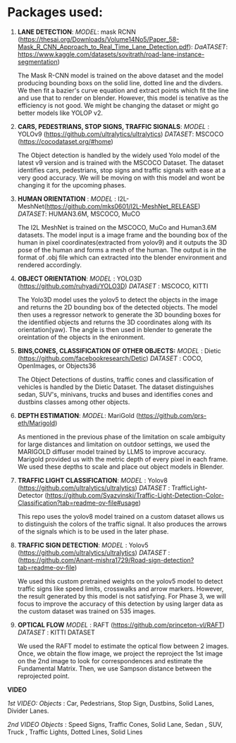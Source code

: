 # Packages used:

1. **LANE DETECTION**: 
		*MODEL*: mask RCNN (https://thesai.org/Downloads/Volume14No5/Paper_58-Mask_R_CNN_Approach_to_Real_Time_Lane_Detection.pdf):
		*DaATASET*: https://www.kaggle.com/datasets/sovitrath/road-lane-instance-segmentation)
	
	The Mask R-CNN model is trained on the above dataset and the model producing bounding boxs on the solid line, dotted line and the divders. We then fit a bazier's curve equation and extract points which fit the line and use that to render on blender. 
	However, this model is tenative as the efficiency is not good. We might be changing the dataset or might go better models like YOLOP v2.
	
2. **CARS, PEDESTRIANS, STOP SIGNS, TRAFFIC SIGNALS**: 
		*MODEL* : YOLOv9 (https://github.com/ultralytics/ultralytics)
		*DATASET*: MSCOCO (https://cocodataset.org/#home)
	
	The Object detection is handled by the widely used Yolo model of the latest v9 version and is trained with the MSCOCO Dataset. The dataset identifies cars, pedestrians, stop signs and traffic signals with ease at a very good accuracy. We will be moving on with this model and wont be changing it for the upcoming phases.
	
	
3. **HUMAN ORIENTATION** :
		*MODEL* : I2L-MeshNet(https://github.com/mks0601/I2L-MeshNet_RELEASE)
		*DATASET*: HUMAN3.6M, MSCOCO, MuCO

	The I2L MeshNet is trained on the MSCOCO, MuCo and Human3.6M datasets. The model input is a image frame and the bounding box of the human in pixel coordinates(extracted from yolov9) and it outputs the 3D pose of the human and forms a mesh of the human. The output is in the format of .obj file which can extracted into the blender environment and rendered accordingly. 
	
4. **OBJECT ORIENTATION**:
		*MODEL* : YOLO3D (https://github.com/ruhyadi/YOLO3D)
		*DATASET* : MSCOCO, KITTI 
		
	The Yolo3D model uses the yolov5 to detect the objects in the image and returns the 2D bounding box of the detected objects. The model then uses a regressor network to generate the 3D bounding boxes for the identified objects and returns the 3D coordinates along with its orientation(yaw). The angle is then used in blender to generate the oreintation of the objects in the enironment.
	
5. **BINS,CONES, CLASSIFICATION OF OTHER OBJECTS:**
		*MODEL* : Dietic (https://github.com/facebookresearch/Detic)
		*DATASET* : COCO, OpenImages, or Objects36
	
	The Object Detections of dustins, traffic cones and classification of vehicles is handled by the Dietic Dataset. The dataset distinguishes sedan, SUV's, minivans, trucks and buses and identifies cones and dustbins classes among other objects.
	
6. **DEPTH ESTIMATION**: 
		*MODEL*: MariGold (https://github.com/prs-eth/Marigold)
	
	As mentioned in the previous phase of the limitation on scale ambiguity for large distances and limitation on outdoor settings, we used the MARIGOLD diffuser model trained by LLMS to improve accuracy. Marigold provided us with the metric depth of every pixel in each frame.
	We used these depths to scale and place out object models in Blender.

7. **TRAFFIC LIGHT CLASSIFICATION**: 
		*MODEL* : Yolov8 (https://github.com/ultralytics/ultralytics)
		*DATASET* : TrafficLight-Detector (https://github.com/Syazvinski/Traffic-Light-Detection-Color-Classification?tab=readme-ov-file#usage)
	
	This repo uses the yolov8 model trained on  a custom dataset allows us to distinguish the colors of the traffic signal. It also produces the arrows of the signals which is to be used in the later phase.
	
8. **TRAFFIC SIGN DETECTION**:
		*MODEL* : Yolov5 (https://github.com/ultralytics/ultralytics)
		*DATASET* : (https://github.com/Anant-mishra1729/Road-sign-detection?tab=readme-ov-file)
	
	We used this custom pretrained weights on the yolov5 model to detect traffic signs like speed limits, crosswalks and arrow markers. However, the result generated by this model is not satisfying. For Phase 3, we will focus to improve the accuracy of this detection by using larger data as the custom dataset was trained on 535 images.

9. **OPTICAL FLOW**
		*MODEL* : RAFT (https://github.com/princeton-vl/RAFT)
		*DATASET* : KITTI DATASET
		
	We used the RAFT model to estimate the optical flow between 2 images. Once, we obtain the flow image, we project the reproject the 1st image on the 2nd image to look for correspondences and estimate the Fundamental Matrix. Then, we use Sampson distance between the reprojected point.

**VIDEO**

*1st VIDEO:*
	*Objects* : Car, Pedestrians, Stop Sign, Dustbins, Solid Lanes, Divider Lanes.
	
*2nd VIDEO*
	*Objects* : Speed Signs, Traffic Cones, Solid Lane, Sedan , SUV, Truck , Traffic Lights, Dotted Lines, Solid Lines
	
